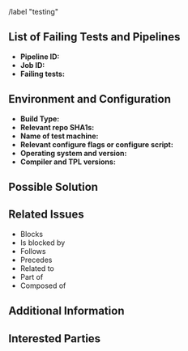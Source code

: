 <!-- Set default label: testing -->
/label "testing"

<!---
List build type and brief reference to failing test in the Title above.
-->

<!---
Note that anything between these delimiters is a comment that will not appear in the issue description once created. Click on the Preview tab to see what everything will look like when you submit.
-->

<!---
Feel free to delete anything from this template that is not applicable to the issue you are submitting.
-->

<!---
Assignees:  If you know anyone who should likely tackle this issue, select them from the Assignees drop-down on the right.
-->

<!---
Labels:  Choose a label to indicate the type of issue, for instance, Bug Report, Documentation, Feature Request, etc.
This template is specifically for failing tests, so the label 'testing' might be appropriate.
-->

<!---
Boards: Make sure your issue will show up in the "Backlog" of our issue board. Drag it to the "In Progress" list when you start working on the issue.
-->

## List of Failing Tests and Pipelines
<!---
Tell us which tests are failing, which pipelines & jobs are affected, etc.

Link to a pipeline with <pipelineID> via: [<pipelineID>](https://gitlab.lrz.de/baci/baci/pipelines/<pipelineID>)
Link to a job with <jobID> via: [<jobID>](https://gitlab.lrz.de/baci/baci/-/jobs/<jobID>)
-->
* **Pipeline ID:**
* **Job ID:**
* **Failing tests:**

## Environment and Configuration
<!---
Include relevant details about the test environment such that we can replicate this issue.
-->
- **Build Type:**
- **Relevant repo SHA1s:**
- **Name of test machine:**
- **Relevant configure flags or configure script:**
- **Operating system and version:**
- **Compiler and TPL versions:**

## Possible Solution
<!---
Not obligatory, but suggest a fix for the bug or documentation, or suggest ideas on how to implement the addition or change.
-->

## Related Issues
<!---
If applicable, let everybody know how this is related to any other open issues:
-->
* Blocks
* Is blocked by
* Follows
* Precedes
* Related to
* Part of
* Composed of

## Additional Information
<!---
Anything else that might be helpful to know in addressing this issue:
* Summary of test failure (e.g. RESULT section from screen output)
* Test log file:
* When was the last time everything worked (date/time; SHA1s; etc.)?
* What did you do that made the bug rear its ugly head?
* What recent changes might have caused this test to fail?
-->

## Interested Parties
<!---
If there's anyone you think should be looped in on this issue, feel free to @mention them here.
-->
